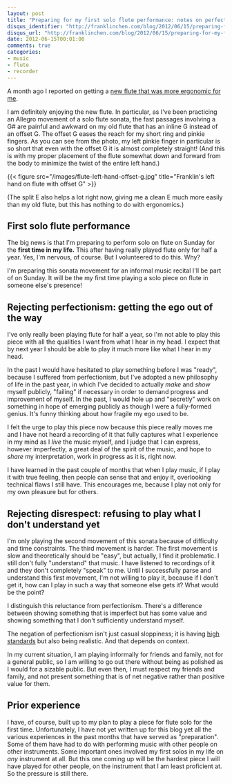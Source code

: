 ```yaml
---
layout: post
title: "Preparing for my first solo flute performance: notes on perfectionism and high standards"
disqus_identifier: "http://franklinchen.com/blog/2012/06/15/preparing-for-my-first-solo-flute-performance-notes-on-perfectionism-and-high-standards/"
disqus_url: "http://franklinchen.com/blog/2012/06/15/preparing-for-my-first-solo-flute-performance-notes-on-perfectionism-and-high-standards/"
date: 2012-06-15T00:01:00
comments: true
categories: 
- music
- flute
- recorder
---
```

A month ago I reported on getting a [new flute that was more ergonomic for me](/blog/2012/05/18/got-my-new-and-more-ergonomic-flute).

I am definitely enjoying the new flute. In particular, as I've been practicing an Allegro movement of a solo flute sonata, the fast passages involving a G# are painful and awkward on my old flute that has an inline G instead of an offset G. The offset G eases the reach for my short ring and pinkie fingers. As you can see from the photo, my left pinkie finger in particular is so short that even with the offset G it is almost completely straight! (And this is with my proper placement of the flute somewhat down and forward from the body to minimize the twist of the entire left hand.)

{{< figure src="/images/flute-left-hand-offset-g.jpg" title="Franklin's left hand on flute with offset G" >}}

(The split E also helps a lot right now, giving me a clean E much more easily than my old flute, but this has nothing to do with ergonomics.)

## First solo flute performance

The big news is that I'm preparing to perform solo on flute on Sunday for the **first time in my life.** This after having really played flute only for half a year. Yes, I'm nervous, of course. But I volunteered to do this. Why?

<!--more-->

I'm preparing this sonata movement for an informal music recital I'll be part of on Sunday. It will be the my first time playing a solo piece on flute in someone else's presence!

## Rejecting perfectionism: getting the ego out of the way

I've only really been playing flute for half a year, so I'm not able to play this piece with all the qualities I want from what I hear in my head. I expect that by next year I should be able to play it much more like what I hear in my head.

In the past I would have hesitated to play something before I was "ready", because I suffered from perfectionism, but I've adopted a new philosophy of life in the past year, in which I've decided to actually *make* and *show* myself publicly, "failing" if necessary in order to demand progress and improvement of myself. In the past, I would hole up and "secretly" work on something in hope of emerging publicly as though I were a fully-formed genius. It's funny thinking about how fragile my ego used to be.

I felt the urge to play this piece now because this piece really moves me and I have not heard a recording of it that fully captures what I experience in my mind as I *live* the music myself, and I judge that I can express, however imperfectly, a great deal of the spirit of the music, and hope to *share* my interpretation, work in progress as it is, right now.

I have learned in the past couple of months that when I play music, if I play it with true feeling, then people can sense that and enjoy it, overlooking technical flaws I still have. This encourages me, because I play not only for my own pleasure but for others.

## Rejecting disrespect: refusing to play what I don't understand yet

I'm only playing the second movement of this sonata because of difficulty and time constraints. The third movement is harder. The first movement is slow and theoretically should be "easy", but actually, I find it problematic. I still don't fully "understand" that music. I have listened to recordings of it and they don't completely "speak" to me. Until I successfully parse and understand this first movement, I'm not willing to play it, because if I don't get it, how can I play in such a way that someone else gets it? What would be the point?

I distinguish this reluctance from perfectionism. There's a difference between showing something that is imperfect but has some value and showing something that I don't sufficiently understand myself.

The negation of perfectionism isn't just casual sloppiness; it is having [high standards](http://musiciansway.com/blog/2012/06/high-standards/) but also being realistic. And that depends on context.

In my current situation, I am playing informally for friends and family, not for a general public, so I am willing to go out there without being as polished as I would for a sizable public. But even then, I must respect my friends and family, and not present something that is of net negative rather than positive value for them.

## Prior experience

I have, of course, built up to my plan to play a piece for flute solo for the first time. Unfortunately, I have not yet written up for this blog yet all the various experiences in the past months that have served as "preparation". Some of them have had to do with performing music with other people on other instruments. Some important ones involved my first solos in my life on *any* instrument at all. But this one coming up will be the hardest piece I will have played for other people, on the instrument that I am least proficient at. So the pressure is still there.
